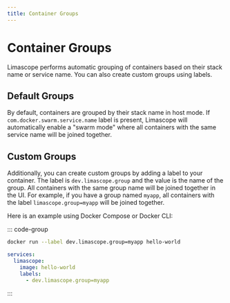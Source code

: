 ```yaml
---
title: Container Groups
---
```


# Container Groups

Limascope performs automatic grouping of containers based on their stack name or service name. You can also create custom groups using labels.

## Default Groups

By default, containers are grouped by their stack name in host mode. If `com.docker.swarm.service.name` label is present, Limascope will automatically enable a "swarm mode" where all containers with the same service name will be joined together.

## Custom Groups

Additionally, you can create custom groups by adding a label to your container. The label is `dev.limascope.group` and the value is the name of the group. All containers with the same group name will be joined together in the UI. For example, if you have a group named `myapp`, all containers with the label `limascope.group=myapp` will be joined together.

Here is an example using Docker Compose or Docker CLI:

::: code-group

```sh
docker run --label dev.limascope.group=myapp hello-world
```

```yaml [docker-compose.yml]
services:
  limascope:
    image: hello-world
    labels:
      - dev.limascope.group=myapp
```

:::
